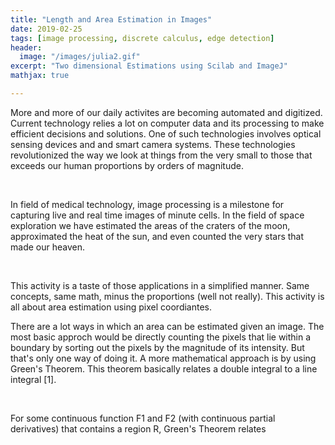 ```yaml
---
title: "Length and Area Estimation in Images"
date: 2019-02-25
tags: [image processing, discrete calculus, edge detection]
header:
  image: "/images/julia2.gif"
excerpt: "Two dimensional Estimations using Scilab and ImageJ"
mathjax: true

---
```


More and more of our daily activites are becoming automated and digitized. Current technology relies a lot on computer data and its processing to make efficient decisions and solutions. One of such technologies involves optical sensing devices and and smart camera systems. These technologies revolutionized the way we look at things from the very small to those that exceeds our human proportions by orders of magnitude.

​

In field of medical technology, image processing is a milestone for capturing live and real time images of minute cells. In the field of space exploration we have estimated the areas of the craters of the moon, approximated the heat of the sun, and even counted the very stars that made our heaven. 

​

This activity is a taste of those applications in a simplified manner. Same concepts, same math, minus the proportions (well not really). This activity is all about area estimation using pixel coordiantes.

 

There are a lot ways in which an area can be estimated given an image. The most basic approch would be directly counting the pixels that lie within a boundary by sorting out the pixels by the magnitude of its intensity. But that's only one way of doing it. A more mathematical approach is by using Green's Theorem. This theorem basically relates a double integral to a line integral [1]. 

​

For some continuous function F1 and F2 (with continuous partial derivatives) that contains a region R, Green's Theorem relates